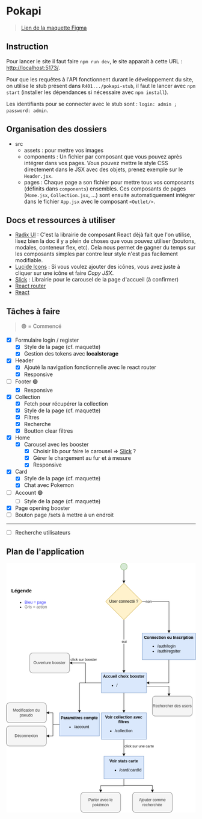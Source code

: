 # Pokapi

> [Lien de la maquette Figma](https://www.figma.com/design/psU19cATXeNnEl7xmLXVrJ/Pokemon?node-id=0-1&t=ld5RRQsjuS7JdJmA-1)

## Instruction

Pour lancer le site il faut faire `npm run dev`, le site apparait à cette URL : [http://localhost:5173/](http://localhost:5173/).

Pour que les requêtes à l'API fonctionnent durant le développement du site, on utilise le stub présent dans `R401.../pokapi-stub`, il faut le lancer avec `npm start` (installer les dépendances si nécessaire avec `npm install`).

Les identifiants pour se connecter avec le stub sont : `login: admin ; password: admin`.

## Organisation des dossiers

+ src
    + assets : pour mettre vos images
    + components : Un fichier par composant que vous pouvez après intégrer dans vos pages. Vous pouvez mettre le style CSS directement dans le JSX avec des objets, prenez exemple sur le `Header.jsx`.
    + pages : Chaque page a son fichier pour mettre tous vos composants (définits dans `components`) ensembles. Ces composants de pages (`Home.jsx`, `Collection.jsx`, ...) sont ensuite automatiquement intégrer dans le fichier `App.jsx` avec le composant `<Outlet/>`.

## Docs et ressources à utiliser

- [Radix UI](https://www.radix-ui.com/themes/docs/components/alert-dialog) : C'est la librairie de composant React dèjà fait que l'on utilise, lisez bien la doc il y a plein de choses que vous pouvez utiliser (boutons, modales, conteneur flex, etc). Cela nous permet de gagner du temps sur les composants simples par contre leur style n'est pas facilement modifiable.
- [Lucide Icons](https://lucide.dev/icons/) : Si vous voulez ajouter des icônes, vous avez juste à cliquer sur une icône et faire *Copy JSX*. 
- [Slick](https://react-slick.neostack.com/) : Librairie pour le carousel de la page d'accueil (à confirmer)
- [React router](https://reactrouter.com/start/declarative/navigating)
- [React](https://react.dev/reference/react)

## Tâches à faire

> 🟢 = Commencé

- [x] Formulaire login / register
    - [x] Style de la page (cf. maquette)
    - [x] Gestion des tokens avec **localstorage**
- [x] Header
    - [x] Ajouté la navigation fonctionnelle avec le react router
    - [x] Responsive
- [ ] Footer 🟢
  - [x] Responsive
- [x] Collection
    - [x] Fetch pour récupérer la collection
    - [x] Style de la page (cf. maquette)
    - [x] Filtres
    - [x] Recherche
    - [x] Boutton clear filtres
- [x] Home
    - [x] Carousel avec les booster 
        - [x] Choisir lib pour faire le carousel => [Slick](https://react-slick.neostack.com/) ?
        - [x] Gérer le chargement au fur et à mesure
        - [x] Responsive
- [x] Card
    - [x] Style de la page (cf. maquette)
    - [x] Chat avec Pokemon
- [ ] Account 🟢
    - [ ] Style de la page (cf. maquette)
- [x] Page opening booster
- [ ] Bouton page /sets à mettre à un endroit

---
- [ ] Recherche utilisateurs

## Plan de l'application

![plan](../../commun/Plan-app.drawio.png)
